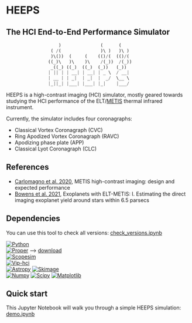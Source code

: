 # HEEPS
## The HCI End-to-End Performance Simulator
```python
				    )               (      (     
				 ( /(               )\ )   )\ )  
				 )\())  (     (    (()/(  (()/(  
				((_)\   )\    )\    /(_))  /(_)) 
				 _((_) ((_)  ((_)  (_))   (_))   
				| || | | __| | __| | _ \  / __|  
				| __ | | _|  | _|  |  _/  \__ \  
				|_||_| |___| |___| |_|    |___/
```
HEEPS is a high-contrast imaging (HCI) simulator, mostly geared towards studying the HCI performance of the ELT/[METIS](https://elt.eso.org/instrument/METIS/) thermal infrared instrument.

Currently, the simulator includes four coronagraphs:
- Classical Vortex Coronagraph (CVC)
- Ring Apodized Vortex Coronagraph (RAVC)
- Apodizing phase plate (APP)
- Classical Lyot Coronagraph (CLC)

## References
- [Carlomagno et al. 2020](https://www.spiedigitallibrary.org/journals/Journal-of-Astronomical-Telescopes-Instruments-and-Systems/volume-6/issue-3/035005/METIS-high-contrast-imaging-design-and-expected-performance/10.1117/1.JATIS.6.3.035005.full), METIS high-contrast imaging: design and expected performance
- [Bowens et al. 2021](https://www.aanda.org/articles/aa/full_html/2021/09/aa41109-21/aa41109-21.html), Exoplanets with ELT-METIS: I. Estimating the direct imaging exoplanet yield around stars within 6.5 parsecs

## Dependencies
You can use this tool to check all versions: [check_versions.ipynb](https://github.com/vortex-exoplanet/HEEPS/blob/master/notebooks/check_versions.ipynb)  

[![Python](https://img.shields.io/badge/Python-3.7.0-brightgreen.svg)]()  
[![Proper](https://img.shields.io/badge/Proper-3.2.5-brightgreen.svg)]() --> [download](https://sourceforge.net/projects/proper-library/files/)  
[![Scopesim](https://img.shields.io/badge/Scopesim-0.1.1-brightgreen.svg)]()  
[![Vip-hci](https://img.shields.io/badge/Vip_hci-1.0.0-brightgreen.svg)]()  
[![Astropy](https://img.shields.io/badge/Astropy-3.2.3-brightgreen.svg)]()
[![Skimage](https://img.shields.io/badge/Skimage-0.18.3-brightgreen.svg)]()  
[![Numpy](https://img.shields.io/badge/Numpy-1.21.2-brightgreen.svg)]()
[![Scipy](https://img.shields.io/badge/Scipy-1.1.0-brightgreen.svg)]()
[![Matplotlib](https://img.shields.io/badge/Matplotlib-3.3.0-brightgreen.svg)]()

## Quick start
This Jupyter Notebook will walk you through a simple HEEPS simulation: [demo.ipynb](https://github.com/vortex-exoplanet/HEEPS/blob/master/notebooks/demo.ipynb)
